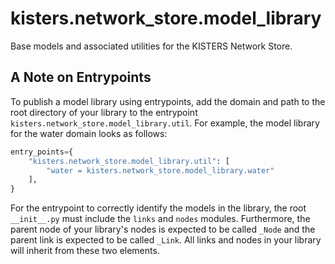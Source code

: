 # kisters.network_store.model_library

Base models and associated utilities for the KISTERS Network Store.

## A Note on Entrypoints

To publish a model library using entrypoints, add the domain and path to the
root directory of your library to the entrypoint
`kisters.network_store.model_library.util`. For example, the model library for
the water domain looks as follows:

```python
entry_points={
    "kisters.network_store.model_library.util": [
        "water = kisters.network_store.model_library.water"
    ],
}
```

For the entrypoint to correctly identify the models in the library, the root
`__init__.py` must include the `links` and `nodes` modules. Furthermore, the
parent node of your library's nodes is expected to be called `_Node` and the
parent link is expected to be called `_Link`. All links and nodes in your
library will inherit from these two elements.
